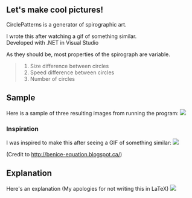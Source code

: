 ## Let's make cool pictures!

CirclePatterns is a generator of spirographic art.

I wrote this after watching a gif of something similar.  
Developed with .NET in Visual Studio

As they should be, most properties of the spirograph are variable.
  >1. Size difference between circles
  >2. Speed difference between circles
  >3. Number of circles

## Sample
Here is a sample of three resulting images from running the program:
![](https://raw.githubusercontent.com/jpatomic96/Spirograph-Generator/master/Images/Sample.png)

### Inspiration
I was inspired to make this after seeing a GIF of something similar:
![](https://raw.githubusercontent.com/jpatomic96/Spirograph-Generator/master/Images/Inspiration.gif)

(Credit to http://benice-equation.blogspot.ca/)

## Explanation
Here's an explanation (My apologies for not writing this in LaTeX)
![](https://raw.githubusercontent.com/jpatomic96/Spirograph-Generator/master/Images/Explanation.jpg)
